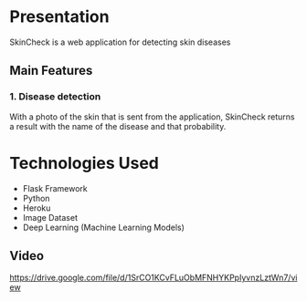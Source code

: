 # Presentation

SkinCheck is a web application for detecting skin diseases

## Main Features

### 1. Disease detection

With a photo of the skin that is sent from the application, SkinCheck returns a result with the name of the disease and that probability.

# Technologies Used

- Flask Framework
- Python
- Heroku
- Image Dataset
- Deep Learning (Machine Learning Models)

## Video

https://drive.google.com/file/d/1SrCO1KCvFLuObMFNHYKPpIyvnzLztWn7/view
